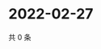 # 2022-02-27

共 0 条

<!-- BEGIN WEIBO -->
<!-- 最后更新时间 Sun Feb 27 2022 00:19:16 GMT+0800 (China Standard Time) -->

<!-- END WEIBO -->
